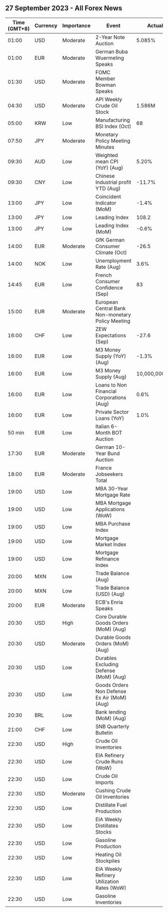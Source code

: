 ## 27 September 2023 - All Forex News

| Time (GMT+8) | Currency | Importance | Event | Actual | Forecast | Previous |
|------|----------|------------|-------|--------|----------|----------|
| 01:00 | USD | Moderate | 2-Year Note Auction | 5.085% |  | 5.024% |
| 01:00 | EUR | Moderate | German Buba Wuermeling Speaks |  |  |  |
| 01:30 | USD | Moderate | FOMC Member Bowman Speaks |  |  |  |
| 04:30 | USD | Moderate | API Weekly Crude Oil Stock | 1.586M | -1.650M | -5.250M |
| 05:00 | KRW | Low | Manufacturing BSI Index (Oct) | 68 |  | 67 |
| 07:50 | JPY | Moderate | Monetary Policy Meeting Minutes |  |  |  |
| 09:30 | AUD | Low | Weighted mean CPI (YoY) (Aug) | 5.20% | 5.20% | 4.90% |
| 09:30 | CNY | Low | Chinese Industrial profit YTD (Aug) | -11.7% |  | -15.5% |
| 13:00 | JPY | Low | Coincident Indicator (MoM) | -1.4% | -1.1% | 0.8% |
| 13:00 | JPY | Low | Leading Index | 108.2 | 107.6 | 108.8 |
| 13:00 | JPY | Low | Leading Index (MoM) | -0.6% | -1.2% | -0.2% |
| 14:00 | EUR | Moderate | GfK German Consumer Climate (Oct) | -26.5 | -26.0 | -25.6 |
| 14:00 | NOK | Low | Unemployment Rate (Aug) | 3.6% |  | 3.6% |
| 14:45 | EUR | Low | French Consumer Confidence (Sep) | 83 | 84 | 85 |
| 15:00 | EUR | Moderate | European Central Bank Non-monetary Policy Meeting |  |  |  |
| 16:00 | CHF | Low | ZEW Expectations (Sep) | -27.6 |  | -38.6 |
| 16:00 | EUR | Low | M3 Money Supply (YoY) (Aug) | -1.3% | -1.0% | -0.4% |
| 16:00 | EUR | Low | M3 Money Supply (Aug) | 10,000,000.0M |  | 10,000,000.0M |
| 16:00 | EUR | Low | Loans to Non Financial Corporations (Aug) | 0.6% |  | 2.2% |
| 16:00 | EUR | Low | Private Sector Loans (YoY) | 1.0% | 1.2% | 1.3% |
| 50 min | EUR | Low | Italian 6-Month BOT Auction |  |  | 3.829% |
| 17:30 | EUR | Moderate | German 10-Year Bund Auction |  |  | 2.630% |
| 18:00 | EUR | Moderate | France Jobseekers Total |  |  | 2,816.6K |
| 19:00 | USD | Low | MBA 30-Year Mortgage Rate |  |  | 7.31% |
| 19:00 | USD | Low | MBA Mortgage Applications (WoW) |  |  | 5.4% |
| 19:00 | USD | Low | MBA Purchase Index |  |  | 147.0 |
| 19:00 | USD | Low | Mortgage Market Index |  |  | 192.1 |
| 19:00 | USD | Low | Mortgage Refinance Index |  |  | 415.4 |
| 20:00 | MXN | Low | Trade Balance (Aug) |  |  | -0.881B |
| 20:00 | MXN | Low | Trade Balance (USD) (Aug) |  |  | 0.532B |
| 20:00 | EUR | Moderate | ECB's Enria Speaks |  |  |  |
| 20:30 | USD | High | Core Durable Goods Orders (MoM) (Aug) |  | 0.1% | 0.5% |
| 20:30 | USD | Moderate | Durable Goods Orders (MoM) (Aug) |  | -0.5% | -5.2% |
| 20:30 | USD | Low | Durables Excluding Defense (MoM) (Aug) |  |  | -5.5% |
| 20:30 | USD | Low | Goods Orders Non Defense Ex Air (MoM) (Aug) |  | 0.0% | 0.1% |
| 20:30 | BRL | Low | Bank lending (MoM) (Aug) |  |  | -0.2% |
| 21:00 | CHF | Low | SNB Quarterly Bulletin |  |  |  |
| 22:30 | USD | High | Crude Oil Inventories |  | -1.320M | -2.135M |
| 22:30 | USD | Low | EIA Refinery Crude Runs (WoW) |  |  | -0.496M |
| 22:30 | USD | Low | Crude Oil Imports |  |  | -3.042M |
| 22:30 | USD | Moderate | Cushing Crude Oil Inventories |  |  | -2.064M |
| 22:30 | USD | Low | Distillate Fuel Production |  |  | -0.229M |
| 22:30 | USD | Low | EIA Weekly Distillates Stocks |  | -1.298M | -2.867M |
| 22:30 | USD | Low | Gasoline Production |  |  | 0.499M |
| 22:30 | USD | Low | Heating Oil Stockpiles |  |  | -0.109M |
| 22:30 | USD | Low | EIA Weekly Refinery Utilization Rates (WoW) |  |  | -1.8% |
| 22:30 | USD | Low | Gasoline Inventories |  | -0.120M | -0.831M |
